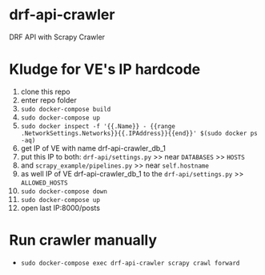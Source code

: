 # drf-api-crawler
DRF API with Scrapy Crawler

# Kludge for VE's IP hardcode
1. clone this repo
2. enter repo folder
3. `sudo docker-compose build`
4. `sudo docker-compose up`
5. `sudo docker inspect -f '{{.Name}} - {{range .NetworkSettings.Networks}}{{.IPAddress}}{{end}}' $(sudo docker ps -aq)`
6. get IP of VE with name drf-api-crawler_db_1
7. put this IP to both: `drf-api/settings.py` >> near `DATABASES` >> `HOSTS`
8. and `scrapy_example/pipelines.py` >> near `self.hostname`
9. as well IP of VE drf-api-crawler_db_1 to the `drf-api/settings.py` >> `ALLOWED_HOSTS`
10. `sudo docker-compose down`
11. `sudo docker-compose up`
12. open last IP:8000/posts

# Run crawler manually
* `sudo docker-compose exec drf-api-crawler scrapy crawl forward`
